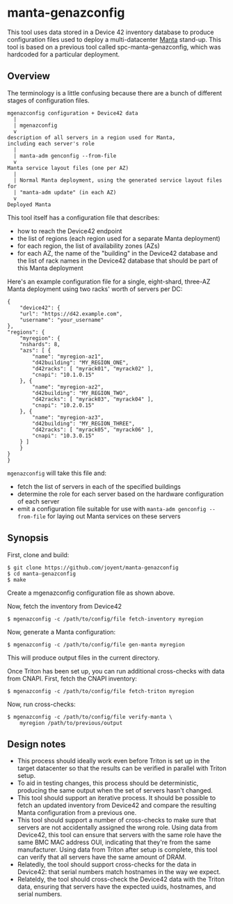 # manta-genazconfig

This tool uses data stored in a Device 42 inventory database to produce
configuration files used to deploy a multi-datacenter
[Manta](https://github.com/joyent/manta) stand-up.  This tool is based on a
previous tool called spc-manta-genazconfig, which was hardcoded for a particular
deployment.


## Overview

The terminology is a little confusing because there are a bunch of different
stages of configuration files.

    mgenazconfig configuration + Device42 data
      |
      | mgenazconfig
      v
    description of all servers in a region used for Manta,
    including each server's role
      |
      | manta-adm genconfig --from-file
      v
    Manta service layout files (one per AZ)
      |
      | Normal Manta deployment, using the generated service layout files for
      | "manta-adm update" (in each AZ)
      v
    Deployed Manta

This tool itself has a configuration file that describes:

* how to reach the Device42 endpoint
* the list of regions (each region used for a separate Manta deployment)
* for each region, the list of availability zones (AZs)
* for each AZ, the name of the "building" in the Device42 database and the list
  of rack names in the Device42 database that should be part of this Manta
  deployment

Here's an example configuration file for a single, eight-shard, three-AZ Manta
deployment using two racks' worth of servers per DC:

    {
        "device42": {
	    "url": "https://d42.example.com",
	    "username": "your_username"
	},
	"regions": {
	    "myregion": {
		"nshards": 8,
		"azs": [ {
		    "name": "myregion-az1",
		    "d42building": "MY_REGION_ONE",
		    "d42racks": [ "myrack01", "myrack02" ],
		    "cnapi": "10.1.0.15"
		}, {
		    "name": "myregion-az2",
		    "d42building": "MY_REGION_TWO",
		    "d42racks": [ "myrack03", "myrack04" ],
		    "cnapi": "10.2.0.15"
		}, {
		    "name": "myregion-az3",
		    "d42building": "MY_REGION_THREE",
		    "d42racks": [ "myrack05", "myrack06" ],
		    "cnapi": "10.3.0.15"
		} ]
	    }
	}
    }

`mgenazconfig` will take this file and:

- fetch the list of servers in each of the specified buildings
- determine the role for each server based on the hardware configuration of each
  server
- emit a configuration file suitable for use with `manta-adm genconfig
  --from-file` for laying out Manta services on these servers


## Synopsis

First, clone and build:

    $ git clone https://github.com/joyent/manta-genazconfig
    $ cd manta-genazconfig
    $ make

Create a mgenazconfig configuration file as shown above.

Now, fetch the inventory from Device42

    $ mgenazconfig -c /path/to/config/file fetch-inventory myregion

Now, generate a Manta configuration:

    $ mgenazconfig -c /path/to/config/file gen-manta myregion

This will produce output files in the current directory.

Once Triton has been set up, you can run additional cross-checks with data from
CNAPI.  First, fetch the CNAPI inventory:

    $ mgenazconfig -c /path/to/config/file fetch-triton myregion

Now, run cross-checks:

    $ mgenazconfig -c /path/to/config/file verify-manta \
        myregion /path/to/previous/output


## Design notes

* This process should ideally work even before Triton is set up in the target
  datacenter so that the results can be verified in parallel with Triton setup.
* To aid in testing changes, this process should be deterministic, producing the
  same output when the set of servers hasn't changed.
* This tool should support an iterative process.  It should be possible to fetch
  an updated inventory from Device42 and compare the resulting Manta
  configuration from a previous one.
* This tool should support a number of cross-checks to make sure that servers
  are not accidentally assigned the wrong role.  Using data from Device42, this
  tool can ensure that servers with the same role have the same BMC MAC address
  OUI, indicating that they're from the same manufacturer.  Using data from
  Triton after setup is complete, this tool can verify that all servers have the
  same amount of DRAM.
* Relatedly, the tool should support cross-checks for the data in Device42: that
  serial numbers match hostnames in the way we expect.
* Relateldy, the tool should cross-check the Device42 data with the Triton data,
  ensuring that servers have the expected uuids, hostnames, and serial numbers.
